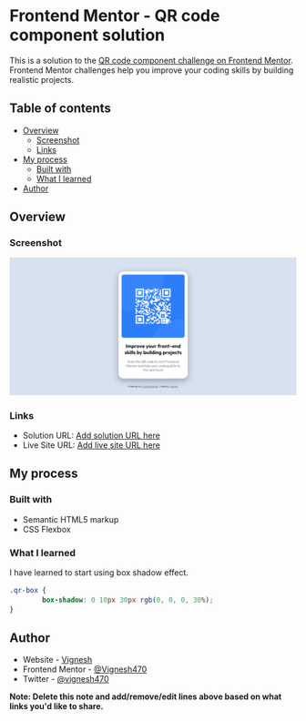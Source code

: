 # Frontend Mentor - QR code component solution

This is a solution to the [QR code component challenge on Frontend Mentor](https://www.frontendmentor.io/challenges/qr-code-component-iux_sIO_H). Frontend Mentor challenges help you improve your coding skills by building realistic projects. 

## Table of contents

- [Overview](#overview)
  - [Screenshot](#screenshot)
  - [Links](#links)
- [My process](#my-process)
  - [Built with](#built-with)
  - [What I learned](#what-i-learned)
- [Author](#author)

## Overview

### Screenshot

![](./design/My%20solution.PNG)

### Links

- Solution URL: [Add solution URL here](https://your-solution-url.com)
- Live Site URL: [Add live site URL here](https://your-live-site-url.com)

## My process

### Built with

- Semantic HTML5 markup
- CSS Flexbox

### What I learned

I have learned to start using box shadow effect.

```css
.qr-box {
        box-shadow: 0 10px 30px rgb(0, 0, 0, 30%);
}
```

## Author

- Website - [Vignesh](https://www.your-site.com)
- Frontend Mentor - [@Vignesh470](https://www.frontendmentor.io/profile/Vignesh470)
- Twitter - [@vignesh470](https://www.twitter.com/vignesh470)

**Note: Delete this note and add/remove/edit lines above based on what links you'd like to share.**
